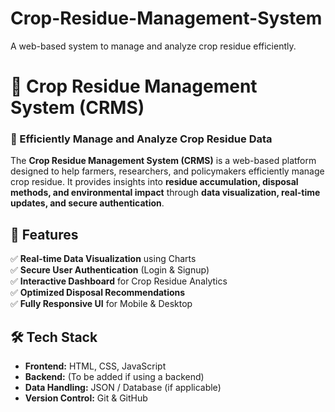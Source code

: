 # Crop-Residue-Management-System
A web-based system to manage and analyze crop residue efficiently.
# 🌾 Crop Residue Management System (CRMS)

### 🚀 Efficiently Manage and Analyze Crop Residue Data

The **Crop Residue Management System (CRMS)** is a web-based platform designed to help farmers, researchers, and policymakers efficiently manage crop residue. It provides insights into **residue accumulation, disposal methods, and environmental impact** through **data visualization, real-time updates, and secure authentication**.

## 📌 Features
✅ **Real-time Data Visualization** using Charts  
✅ **Secure User Authentication** (Login & Signup)  
✅ **Interactive Dashboard** for Crop Residue Analytics  
✅ **Optimized Disposal Recommendations**  
✅ **Fully Responsive UI** for Mobile & Desktop  

## 🛠️ Tech Stack
- **Frontend:** HTML, CSS, JavaScript  
- **Backend:** (To be added if using a backend)  
- **Data Handling:** JSON / Database (if applicable)  
- **Version Control:** Git & GitHub  

